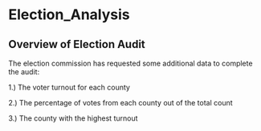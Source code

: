 # Election_Analysis
## Overview of Election Audit
The election commission has requested some additional data to complete the audit:

1.) The voter turnout for each county

2.) The percentage of votes from each county out of the total count

3.) The county with the highest turnout



